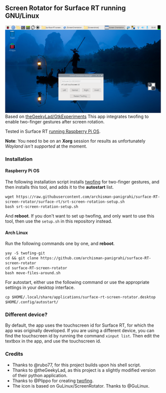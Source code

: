 ## Screen Rotator for Surface RT running GNU/Linux
![screenshot](Screenshots/screenshot1.png)
Based on [theGeekyLad/GtkExperiments](https://github.com/theGeekyLad/GtkExperiments)
This app integrates twofing to enable two-finger gestures after screen rotation.

Tested in Surface RT [running Raspberry Pi OS](https://openrt.gitbook.io/open-surfacert/surface-rt/linux/root-filesystem/distros/raspberry-pi-os).

**Note**: You need to be on an **Xorg** session for results as unfortunately _Wayland isn't supported_ at the moment.

### Installation

#### Raspberry Pi OS
The following installation script installs [twofing](https://github.com/plippo/twofing) for two-finger gestures, and then installs this tool, and adds it to the **autostart** list. 

```
wget https://raw.githubusercontent.com/archisman-panigrahi/surface-RT-screen-rotator/surface-rt/srt-screen-rotation-setup.sh
bash srt-screen-rotation-setup.sh
```
And **reboot**.
If you don't want to set up twofing, and only want to use this tool, then use the `setup.sh` in this repository instead.

#### Arch Linux

Run the following commands one by one, and **reboot**.

```
yay -S twofing-git
cd && git clone https://github.com/archisman-panigrahi/surface-RT-screen-rotator
cd surface-RT-screen-rotator
bash move-files-around.sh
```
For autostart, either use the following command or use the appropriate settings in your desktop interface.
```
cp $HOME/.local/share/applications/surface-rt-screen-rotator.desktop $HOME/.config/autostart/
```

### Different device?

By default, the app uses the touchscreen id for Surface RT, for which the app was originally developed.
If you are using a different device, you can find the touchscreen id by running the command `xinput list`. Then edit the textbox in the app, and use the touchscreen id.

### Credits

- Thanks to @rubo77, for this project builds upon his shell script.
- Thanks to @theGeekyLad, as this project is a slightly modified version of their python application.
- Thanks to @Plippo for creating [twofing](https://github.com/plippo/twofing).
- The icon is based on GuLinux/ScreenRotator. Thanks to @GuLinux.
